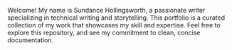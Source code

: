 Welcome!
My name is Sundance Hollingsworth, a passionate writer specializing in technical writing and storytelling. 
This portfolio is a curated collection of my work that showcases my skill and expertise. 
Feel free to explore this repository, and see my commitment to clean, concise documentation.
